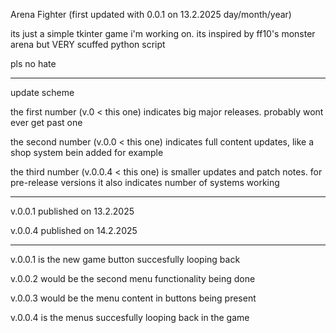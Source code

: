 Arena Fighter (first updated with 0.0.1 on 13.2.2025 day/month/year)

its just a simple tkinter game i'm working on. its inspired by ff10's monster arena but VERY scuffed python script

pls no hate

------------------------

update scheme

the first number (v.0 < this one) indicates big major releases. probably wont ever get past one

the second number (v.0.0 < this one) indicates full content updates, like a shop system bein added for example

the third number (v.0.0.4 < this one) is smaller updates and patch notes. for pre-release versions it also indicates number of systems working

----------------------------------

v.0.0.1 published on 13.2.2025

v.0.0.4 published on 14.2.2025

-------------------------------

v.0.0.1 is the new game button succesfully looping back

v.0.0.2 would be the second menu functionality being done

v.0.0.3 would be the menu content in buttons being present

v.0.0.4 is the menus succesfully looping back in the game
